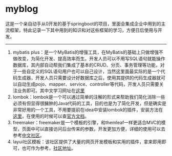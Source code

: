 # myblog

这是一个亲自动手从0开发的基于springboot的项目，里面会集成企业中用到的主流框架，特此记录一下其中用到的知识和对这些框架的学习，方便日后使用与开发。

----------
1. mybatis plus：是一个MyBatis的增强工具，在MyBatis的基础上只做增强不做改变，为简化开发、提高效率而生。开发人员可以不用写SQL语句就能操作数据库，其内部自动帮我们集成了基本的CRUD、分页、事务管理等功能，对于一些自定义的SQL语句用户也可以自己设计，当然这里面最实际的是一个代码生成器，开发人员只需要设计好数据库之后，使用其提供的代码生成器就可以自动生成pojo、mapper、service、controller等代码，开发人员只需要关注业务即可。其中文学习网址在[这里](https://mp.baomidou.com/guide/#%E7%89%B9%E6%80%A7 "mybatis plus")
2. lombok：lombok是一个可以通过简单的注解的形式来帮助我们简化消除一些必须有但显得很臃肿的Java代码的工具，目的也是为了简化开发，但是确实是非常好用的一个工具，不用要提前在idea中安装lombok的插件，安装方法在[这里](https://jingyan.baidu.com/article/0a52e3f4e53ca1bf63ed725c.html)，在使用的时候可以查[官方文档](https://projectlombok.org/features/all)。
3. freemaker：freemaker是一个模板的引擎，和themleaf一样更适合MVC的模型，页面中可以直接访问后台传来的参数，开发更加方便，详细的使用可以去参考[中文社区](http://www.freemarker.cn/)。
4. layui社区模板：该社区提供了大量的网页开发模板和实用的插件，拿来即用即可，也可作为参考，[社区地址](https://www.layui.com/)。

